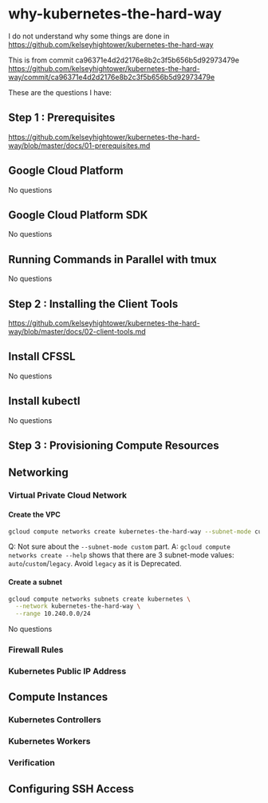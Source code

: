 # why-kubernetes-the-hard-way

I do not understand why some things are done in https://github.com/kelseyhightower/kubernetes-the-hard-way

This is from commit ca96371e4d2d2176e8b2c3f5b656b5d92973479e
https://github.com/kelseyhightower/kubernetes-the-hard-way/commit/ca96371e4d2d2176e8b2c3f5b656b5d92973479e

These are the questions I have:

## Step 1 : Prerequisites

https://github.com/kelseyhightower/kubernetes-the-hard-way/blob/master/docs/01-prerequisites.md

## Google Cloud Platform

No questions

## Google Cloud Platform SDK

No questions

## Running Commands in Parallel with tmux

No questions

## Step 2 : Installing the Client Tools

https://github.com/kelseyhightower/kubernetes-the-hard-way/blob/master/docs/02-client-tools.md

## Install CFSSL

No questions

## Install kubectl

No questions

## Step 3 : Provisioning Compute Resources

## Networking

### Virtual Private Cloud Network

#### Create the VPC

```bash
gcloud compute networks create kubernetes-the-hard-way --subnet-mode custom
```

Q: Not sure about the `--subnet-mode custom` part.
A: `gcloud compute networks create --help` shows that there are 3 subnet-mode values: `auto`/`custom`/`legacy`. Avoid `legacy` as it is Deprecated.

#### Create a subnet

```bash
gcloud compute networks subnets create kubernetes \
  --network kubernetes-the-hard-way \
  --range 10.240.0.0/24
```

No questions

### Firewall Rules

### Kubernetes Public IP Address

## Compute Instances

### Kubernetes Controllers

### Kubernetes Workers

### Verification

## Configuring SSH Access
